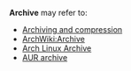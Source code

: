 **Archive** may refer to:

*   [Archiving and compression](/index.php/Archiving_and_compression "Archiving and compression")
*   [ArchWiki:Archive](/index.php/ArchWiki:Archive "ArchWiki:Archive")
*   [Arch Linux Archive](/index.php/Arch_Linux_Archive "Arch Linux Archive")
*   [AUR archive](/index.php/AUR_archive "AUR archive")
